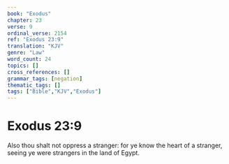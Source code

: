 ```yaml
---
book: "Exodus"
chapter: 23
verse: 9
ordinal_verse: 2154
ref: "Exodus 23:9"
translation: "KJV"
genre: "Law"
word_count: 24
topics: []
cross_references: []
grammar_tags: [negation]
thematic_tags: []
tags: ["Bible","KJV","Exodus"]
---
```


# Exodus 23:9

Also thou shalt not oppress a stranger: for ye know the heart of a stranger, seeing ye were strangers in the land of Egypt.
